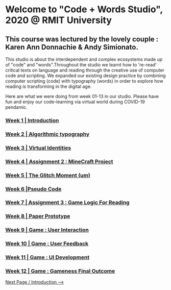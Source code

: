 # Welcome to "Code + Words Studio", 2020 @ RMIT University 

## This course was lectured by the lovely couple : Karen Ann Donnachie & Andy Simionato.

This studio is about the interdependent and complex ecosystems made up of "code" and "words".Throughout the studio we learnt how to 're-read' critical texts on language and reading through the creative use of computer code and scripting. We expanded our existing design practice by combining computer scripting (code) with typography (words) in order to explore how reading is transforming in the digital age.

Here are what we were doing from week 01-13 in our studio. Please have fun and enjoy our code-learning via virtual world during COVID-19 pendamic.

### <a href='https://ptpeem.github.io/EdmCodeWorld/Week_01/'> Week 1 | Introduction</a>
### <a href='https://ptpeem.github.io/EdmCodeWorld/Week_02/'> Week 2 | Algorithmic typography</a>
### <a href='https://ptpeem.github.io/EdmCodeWorld/Week_03/'> Week 3 | Virtual Identities</a>
### <a href='https://ptpeem.github.io/EdmCodeWorld/Week_4/'> Week 4 | Assignment 2 : MineCraft Project </a>
### <a href='https://ptpeem.github.io/EdmCodeWorld/Week_05/'> Week 5 | The Glitch Moment (um)</a> 
### <a href='https://ptpeem.github.io/EdmCodeWorld/Week_06/'> Week 6 |Pseudo Code</a>
### <a href='https://ptpeem.github.io/EdmCodeWorld/Week_07/'> Week 7 | Assignment 3 : Game Logic For Reading</a>
### <a href='https://ptpeem.github.io/EdmCodeWorld/Week_08/'> Week 8 | Paper Prototype</a>
### <a href='https://ptpeem.github.io/EdmCodeWorld/Week_09/'> Week 9 | Game : User Interaction </a> 
### <a href='https://ptpeem.github.io/EdmCodeWorld/Week_10/'> Week 10 | Game : User Feedback </a>
### <a href='https://ptpeem.github.io/EdmCodeWorld/Week_11/'> Week 11 | Game : UI Development </a> 
### <a href='https://ptpeem.github.io/EdmCodeWorld/Week_12/'> Week 12 | Game : Gameness Final Outcome</a>

<a href='https://ptpeem.github.io/EdmCodeWorld/Week_01/'> Next Page / Introduction --></a>
